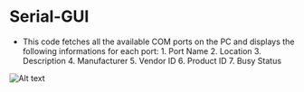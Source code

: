 # Serial-GUI

- This code fetches all the available COM ports on the PC and displays the following informations for each port:
			1. Port Name
			2. Location
			3. Description
			4. Manufacturer
			5. Vendor ID
			6. Product ID
			7. Busy Status

![Alt text](C:\qt-widgetapps\Serial_Gui\gui-image)